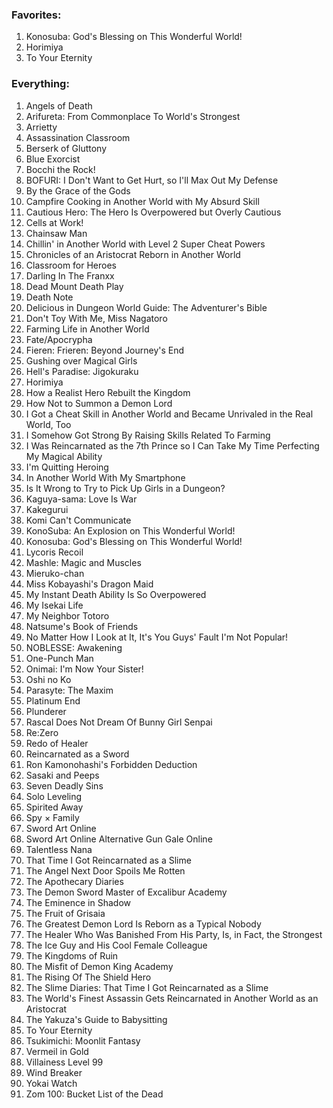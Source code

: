 ### Favorites:
1. Konosuba: God's Blessing on This Wonderful World!
2. Horimiya
3. To Your Eternity

### Everything:
1. Angels of Death
2. Arifureta: From Commonplace To World's Strongest
3. Arrietty
4. Assassination Classroom
5. Berserk of Gluttony
6. Blue Exorcist
7. Bocchi the Rock!
8. BOFURI: I Don't Want to Get Hurt, so I'll Max Out My Defense
9. By the Grace of the Gods
10. Campfire Cooking in Another World with My Absurd Skill
11. Cautious Hero: The Hero Is Overpowered but Overly Cautious
12. Cells at Work!
13. Chainsaw Man
14. Chillin' in Another World with Level 2 Super Cheat Powers
15. Chronicles of an Aristocrat Reborn in Another World
16. Classroom for Heroes
17. Darling In The Franxx
18. Dead Mount Death Play
19. Death Note
20. Delicious in Dungeon World Guide: The Adventurer's Bible
21. Don't Toy With Me, Miss Nagatoro
22. Farming Life in Another World
23. Fate/Apocrypha
24. Fieren: Frieren: Beyond Journey's End
25. Gushing over Magical Girls
26. Hell's Paradise: Jigokuraku
27. Horimiya
28. How a Realist Hero Rebuilt the Kingdom
29. How Not to Summon a Demon Lord
30. I Got a Cheat Skill in Another World and Became Unrivaled in the Real World, Too
31. I Somehow Got Strong By Raising Skills Related To Farming
32. I Was Reincarnated as the 7th Prince so I Can Take My Time Perfecting My Magical Ability
33. I'm Quitting Heroing
34. In Another World With My Smartphone
35. Is It Wrong to Try to Pick Up Girls in a Dungeon?
36. Kaguya-sama: Love Is War
37. Kakegurui
38. Komi Can't Communicate
39. KonoSuba: An Explosion on This Wonderful World!
40. Konosuba: God's Blessing on This Wonderful World!
41. Lycoris Recoil
42. Mashle: Magic and Muscles
43. Mieruko-chan
44. Miss Kobayashi's Dragon Maid
45. My Instant Death Ability Is So Overpowered
46. My Isekai Life
47. My Neighbor Totoro
48. Natsume's Book of Friends
49. No Matter How I Look at It, It's You Guys' Fault I'm Not Popular!
50. NOBLESSE: Awakening
51. One-Punch Man
52. Onimai: I'm Now Your Sister!
53. Oshi no Ko
54. Parasyte: The Maxim
55. Platinum End
56. Plunderer
57. Rascal Does Not Dream Of Bunny Girl Senpai
58. Re:Zero
59. Redo of Healer
60. Reincarnated as a Sword
61. Ron Kamonohashi's Forbidden Deduction
62. Sasaki and Peeps
63. Seven Deadly Sins
64. Solo Leveling
65. Spirited Away
66. Spy × Family
67. Sword Art Online
68. Sword Art Online Alternative Gun Gale Online
69. Talentless Nana
70. That Time I Got Reincarnated as a Slime
71. The Angel Next Door Spoils Me Rotten
72. The Apothecary Diaries
73. The Demon Sword Master of Excalibur Academy
74. The Eminence in Shadow
75. The Fruit of Grisaia
76. The Greatest Demon Lord Is Reborn as a Typical Nobody
77. The Healer Who Was Banished From His Party, Is, in Fact, the Strongest
78. The Ice Guy and His Cool Female Colleague
79. The Kingdoms of Ruin
80. The Misfit of Demon King Academy
81. The Rising Of The Shield Hero
82. The Slime Diaries: That Time I Got Reincarnated as a Slime
83. The World's Finest Assassin Gets Reincarnated in Another World as an Aristocrat
84. The Yakuza's Guide to Babysitting
85. To Your Eternity
86. Tsukimichi: Moonlit Fantasy
87. Vermeil in Gold
88. Villainess Level 99
89. Wind Breaker
90. Yokai Watch
91. Zom 100: Bucket List of the Dead

